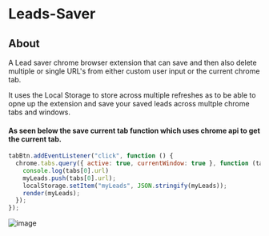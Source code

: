 # Leads-Saver

## About

A Lead saver chrome browser extension that can save and then also delete multiple or single URL's from either custom user input or the current chrome tab.

It uses the Local Storage to store across multiple refreshes as to be able to opne up the extension and save your saved leads across multple chrome tabs and windows.

#### As seen below the save current tab function which uses chrome api to get the current tab.

``` Javascript
tabBtn.addEventListener("click", function () {
  chrome.tabs.query({ active: true, currentWindow: true }, function (tabs) {
    console.log(tabs[0].url)
    myLeads.push(tabs[0].url);
    localStorage.setItem("myLeads", JSON.stringify(myLeads));
    render(myLeads);
  });
});

```

![image](https://github.com/Divad614/Leads-Saver_JS/blob/master/README%20IMAGES/image.png)
